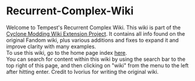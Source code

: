 # Recurrent-Complex-Wiki

Welcome to Tempest's Recurrent Complex Wiki. This wiki is part of the [Cyclone Modding Wiki Extension Project](https://github.com/NoMoreUsernames999/Minecraft-Mod-Wikis/blob/main/README.md). It contains all info found on the original Fandom wiki, plus various additions and fixes to expand it and improve clarity with many examples.\
To use this wiki, go to the home page index [here](https://github.com/NoMoreUsernames999/Recurrent-Complex-Wiki/wiki).\
You can search for content within this wiki by using the search bar to the top right of this page, and then clicking on "wiki" from the menu to the left after hitting enter.
Credit to Ivorius for writing the original wiki.
